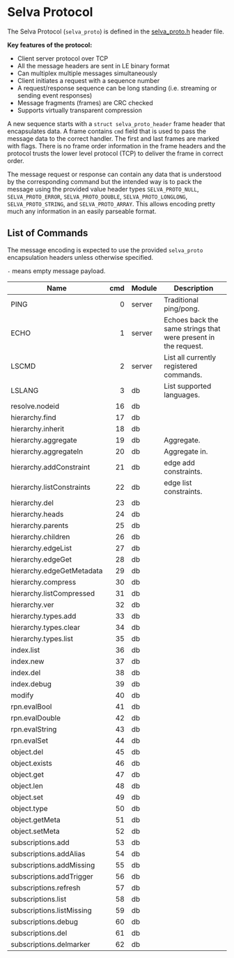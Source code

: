 Selva Protocol
==============

The Selva Protocol (`selva_proto`) is defined in the
[selva\_proto.h](../include/selva_proto.h) header file.

**Key features of the protocol:**

- Client server protocol over TCP
- All the message headers are sent in LE binary format
- Can multiplex multiple messages simultaneously
- Client initiates a request with a sequence number
- A request/response sequence can be long standing (i.e. streaming or sending event responses)
- Message fragments (frames) are CRC checked
- Supports virtually transparent compression

A new sequence starts with a `struct selva_proto_header` frame header that
encapsulates data. A frame contains `cmd` field that is used to pass the
message data to the correct handler. The first and last frames are marked with
flags. There is no frame order information in the frame headers and the protocol
trusts the lower level protocol (TCP) to deliver the frame in correct order.

The message request or response can contain any data that is understood by the
corresponding command but the intended way is to pack the message using the
provided value header types `SELVA_PROTO_NULL`, `SELVA_PROTO_ERROR`,
`SELVA_PROTO_DOUBLE`, `SELVA_PROTO_LONGLONG`, `SELVA_PROTO_STRING`, and
`SELVA_PROTO_ARRAY`. This allows encoding pretty much any information in an
easily parseable format.

List of Commands
----------------

The message encoding is expected to use the provided `selva_proto` encapsulation
headers unless otherwise specified.

`-` means empty message payload.

| Name                      | cmd   |  Module | Description                                                     |
|---------------------------|------:|---------|-----------------------------------------------------------------|
| PING                      |     0 |  server | Traditional ping/pong.                                          |
| ECHO                      |     1 |  server | Echoes back the same strings that were present in the request.  |
| LSCMD                     |     2 |  server | List all currently registered commands.                         |
| LSLANG                    |     3 |  db     | List supported languages.                                       |
| resolve.nodeid            |    16 |  db     |                                                                 |
| hierarchy.find            |    17 |  db     |                                                                 |
| hierarchy.inherit         |    18 |  db     |                                                                 |
| hierarchy.aggregate       |    19 |  db     | Aggregate.                                                      |
| hierarchy.aggregateIn     |    20 |  db     | Aggregate in.                                                   |
| hierarchy.addConstraint   |    21 |  db     | edge add constraints.                                           |
| hierarchy.listConstraints |    22 |  db     | edge list constraints.                                          |
| hierarchy.del             |    23 |  db     |                                                                 |
| hierarchy.heads           |    24 |  db     |                                                                 |
| hierarchy.parents         |    25 |  db     |                                                                 |
| hierarchy.children        |    26 |  db     |                                                                 |
| hierarchy.edgeList        |    27 |  db     |                                                                 |
| hierarchy.edgeGet         |    28 |  db     |                                                                 |
| hierarchy.edgeGetMetadata |    29 |  db     |                                                                 |
| hierarchy.compress        |    30 |  db     |                                                                 |
| hierarchy.listCompressed  |    31 |  db     |                                                                 |
| hierarchy.ver             |    32 |  db     |                                                                 |
| hierarchy.types.add       |    33 |  db     |                                                                 |
| hierarchy.types.clear     |    34 |  db     |                                                                 |
| hierarchy.types.list      |    35 |  db     |                                                                 |
| index.list                |    36 |  db     |                                                                 |
| index.new                 |    37 |  db     |                                                                 |
| index.del                 |    38 |  db     |                                                                 |
| index.debug               |    39 |  db     |                                                                 |
| modify                    |    40 |  db     |                                                                 |
| rpn.evalBool              |    41 |  db     |                                                                 |
| rpn.evalDouble            |    42 |  db     |                                                                 |
| rpn.evalString            |    43 |  db     |                                                                 |
| rpn.evalSet               |    44 |  db     |                                                                 |
| object.del                |    45 |  db     |                                                                 |
| object.exists             |    46 |  db     |                                                                 |
| object.get                |    47 |  db     |                                                                 |
| object.len                |    48 |  db     |                                                                 |
| object.set                |    49 |  db     |                                                                 |
| object.type               |    50 |  db     |                                                                 |
| object.getMeta            |    51 |  db     |                                                                 |
| object.setMeta            |    52 |  db     |                                                                 |
| subscriptions.add         |    53 |  db     |                                                                 |
| subscriptions.addAlias    |    54 |  db     |                                                                 |
| subscriptions.addMissing  |    55 |  db     |                                                                 |
| subscriptions.addTrigger  |    56 |  db     |                                                                 |
| subscriptions.refresh     |    57 |  db     |                                                                 |
| subscriptions.list        |    58 |  db     |                                                                 |
| subscriptions.listMissing |    59 |  db     |                                                                 |
| subscriptions.debug       |    60 |  db     |                                                                 |
| subscriptions.del         |    61 |  db     |                                                                 |
| subscriptions.delmarker   |    62 |  db     |                                                                 |
